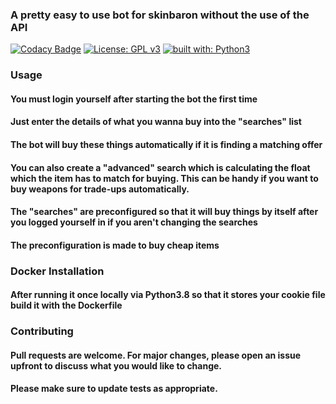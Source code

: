 ### A pretty easy to use bot for skinbaron without the use of the API
[![Codacy Badge](https://app.codacy.com/project/badge/Grade/a1c572f8c2e2482e83d26938749b605f)](https://www.codacy.com/gh/Luois45/skinbaron-bot/dashboard?utm_source=github.com&amp;utm_medium=referral&amp;utm_content=Luois45/skinbaron-bot&amp;utm_campaign=Badge_Grade)
[![License: GPL v3](https://img.shields.io/badge/License-GPL%20v3-blue.svg)](http://www.gnu.org/licenses/gpl-3.0)
[![built with: Python3](https://camo.githubusercontent.com/0d9fbff04202da688cc79c5ffe984bd171edf453b2e41e5e56e55202dd5bdbb2/68747470733a2f2f696d672e736869656c64732e696f2f62616467652f6275696c74253230776974682d507974686f6e332d7265642e737667)](https://www.python.org/)

### Usage
#### You must login yourself after starting the bot the first time

#### Just enter the details of what you wanna buy into the "searches" list
#### The bot will buy these things automatically if it is finding a matching offer
#### You can also create a "advanced" search which is calculating the float which the item has to match for buying. This can be handy if you want to buy weapons for trade-ups automatically.
#### The "searches" are preconfigured so that it will buy things by itself after you logged yourself in if you aren't changing the searches
#### The preconfiguration is made to buy cheap items

### Docker Installation
#### After running it once locally via Python3.8 so that it stores your cookie file build it with the Dockerfile 

### Contributing
#### Pull requests are welcome. For major changes, please open an issue upfront to discuss what you would like to change.

#### Please make sure to update tests as appropriate.
